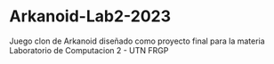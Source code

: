 # Arkanoid-Lab2-2023
Juego clon de Arkanoid diseñado como proyecto final para la materia Laboratorio de Computacion 2 - UTN FRGP

